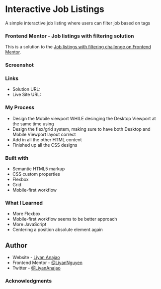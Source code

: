 # Interactive Job Listings
 A simple interactive job listing where users can filter job based on tags

### Frontend Mentor - Job listings with filtering solution
This is a solution to the [Job listings with filtering challenge on Frontend Mentor](https://www.frontendmentor.io/challenges/job-listings-with-filtering-ivstIPCt).

### Screenshot

### Links
- Solution URL: 
- Live Site URL: 

### My Process
- Design the Mobile viewport WHILE desinging the Desktop Viewport at the same time using
- Design the flex/grid system, making sure to have both Desktop and Mobile Viewport layout correct
- Add in all the other HTML content
- Finished up all the CSS designs

### Built with
- Semantic HTML5 markup
- CSS custom properties
- Flexbox
- Grid
- Mobile-first workflow

### What I Learned
- More Flexbox
- Mobile-first workflow seems to be better approach
- More JavaScript
- Centering a position absolute element again

## Author
- Website - [Liyan Anajao](https://liyannguyen.github.io/Portfolio)
- Frontend Mentor - [@LiyanNguyen](https://frontendmentor.io/profile/LiyanNguyen)
- Twitter - [@LiyanAnajao](https://twitter.com/LiyanAnajao)

### Acknowledgments
